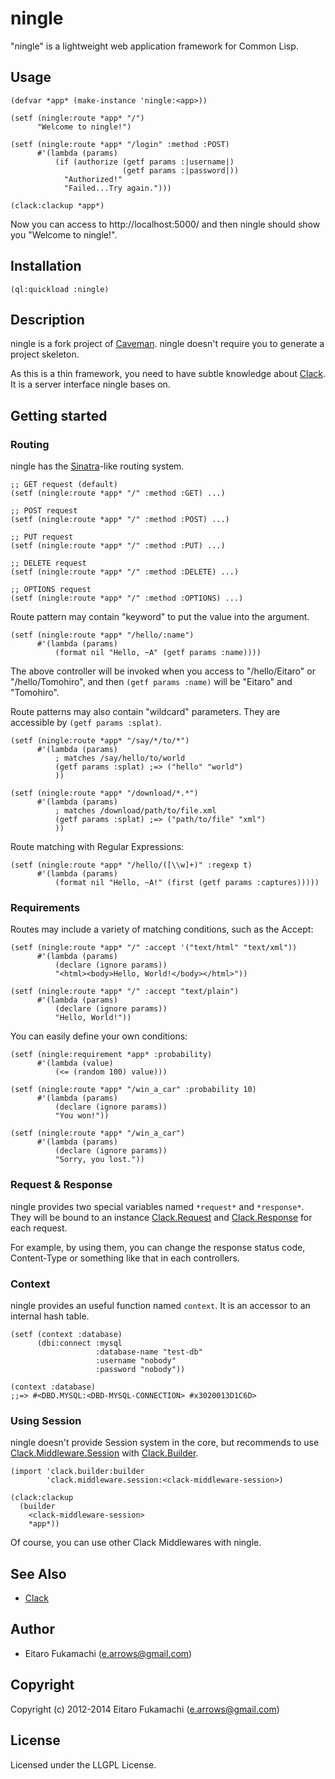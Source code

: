 # ningle

"ningle" is a lightweight web application framework for Common Lisp.

## Usage

```common-lisp
(defvar *app* (make-instance 'ningle:<app>))

(setf (ningle:route *app* "/")
      "Welcome to ningle!")

(setf (ningle:route *app* "/login" :method :POST)
      #'(lambda (params)
          (if (authorize (getf params :|username|)
                         (getf params :|password|))
            "Authorized!"
            "Failed...Try again.")))

(clack:clackup *app*)
```

Now you can access to http://localhost:5000/ and then ningle should show you "Welcome to ningle!".

## Installation

    (ql:quickload :ningle)

## Description

ningle is a fork project of [Caveman](http://fukamachi.github.com/caveman/). ningle doesn't require you to generate a project skeleton.

As this is a thin framework, you need to have subtle knowledge about [Clack](http://clacklisp.org). It is a server interface ningle bases on.

## Getting started

### Routing

ningle has the [Sinatra](http://www.sinatrarb.com/)-like routing system.

```common-lisp
;; GET request (default)
(setf (ningle:route *app* "/" :method :GET) ...)

;; POST request
(setf (ningle:route *app* "/" :method :POST) ...)

;; PUT request
(setf (ningle:route *app* "/" :method :PUT) ...)

;; DELETE request
(setf (ningle:route *app* "/" :method :DELETE) ...)

;; OPTIONS request
(setf (ningle:route *app* "/" :method :OPTIONS) ...)
```

Route pattern may contain "keyword" to put the value into the argument.

```common-lisp
(setf (ningle:route *app* "/hello/:name")
      #'(lambda (params)
          (format nil "Hello, ~A" (getf params :name))))
```

The above controller will be invoked when you access to "/hello/Eitaro" or "/hello/Tomohiro", and then `(getf params :name)` will be "Eitaro" and "Tomohiro".

Route patterns may also contain "wildcard" parameters. They are accessible by `(getf params :splat)`.

```common-lisp
(setf (ningle:route *app* "/say/*/to/*")
      #'(lambda (params)
          ; matches /say/hello/to/world
          (getf params :splat) ;=> ("hello" "world")
          ))

(setf (ningle:route *app* "/download/*.*")
      #'(lambda (params)
          ; matches /download/path/to/file.xml
          (getf params :splat) ;=> ("path/to/file" "xml")
          ))
```

Route matching with Regular Expressions:

```common-lisp
(setf (ningle:route *app* "/hello/([\\w]+)" :regexp t)
      #'(lambda (params)
          (format nil "Hello, ~A!" (first (getf params :captures)))))
```

### Requirements

Routes may include a variety of matching conditions, such as the Accept:

```common-lisp
(setf (ningle:route *app* "/" :accept '("text/html" "text/xml"))
      #'(lambda (params)
          (declare (ignore params))
          "<html><body>Hello, World!</body></html>"))

(setf (ningle:route *app* "/" :accept "text/plain")
      #'(lambda (params)
          (declare (ignore params))
          "Hello, World!"))
```

You can easily define your own conditions:

```common-lisp
(setf (ningle:requirement *app* :probability)
      #'(lambda (value)
          (<= (random 100) value)))

(setf (ningle:route *app* "/win_a_car" :probability 10)
      #'(lambda (params)
          (declare (ignore params))
          "You won!"))

(setf (ningle:route *app* "/win_a_car")
      #'(lambda (params)
          (declare (ignore params))
          "Sorry, you lost."))
```

### Request & Response

ningle provides two special variables named `*request*` and `*response*`. They will be bound to an instance [Clack.Request](http://clacklisp.org/doc/clack.request.html) and [Clack.Response](http://clacklisp.org/doc/clack.response.html) for each request.

For example, by using them, you can change the response status code, Content-Type or something like that in each controllers.

### Context

ningle provides an useful function named `context`. It is an accessor to an internal hash table.

```common-lisp
(setf (context :database)
      (dbi:connect :mysql
                   :database-name "test-db"
                   :username "nobody"
                   :password "nobody"))

(context :database)
;;=> #<DBD.MYSQL:<DBD-MYSQL-CONNECTION> #x3020013D1C6D>
```

### Using Session

ningle doesn't provide Session system in the core, but recommends to use [Clack.Middleware.Session](http://clacklisp.org/doc/clack.middleware.session.html) with [Clack.Builder](http://clacklisp.org/doc/clack.builder.html).

```common-lisp
(import 'clack.builder:builder
        'clack.middleware.session:<clack-middleware-session>)

(clack:clackup
  (builder
    <clack-middleware-session>
    *app*))
```

Of course, you can use other Clack Middlewares with ningle.

## See Also

* [Clack](http://clacklisp.org/)

## Author

* Eitaro Fukamachi (e.arrows@gmail.com)

## Copyright

Copyright (c) 2012-2014 Eitaro Fukamachi (e.arrows@gmail.com)

## License

Licensed under the LLGPL License.
